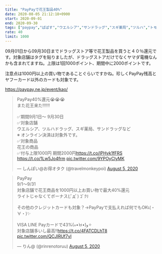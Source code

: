 ```yaml
---
title: "PayPayで花王製品40%"
date: 2020-08-05 21:12:18+0900
start: 2020-09-01
end: 2020-09-30
tags: ["paypay","ぱぱす","ウエルシア","サンドラッグ","スギ薬局","ツルハ","トモズ","マツモトキヨシ","ヤマダ電機","福太郎"]
rate: 40
limit: 1000
---
```

09月01日から09月30日までドラッグストア等で花王製品を買うと４０％還元です。対象店舗はタグを貼りましたが、ドラッグストアだけでなくヤマダ電機なんかも含まれてますね。上限は1回1000ポイント、期間中に2000ポイントです。

注意点は1000円以上の買い物であることぐらいですかね。珍しくPayPay残高とヤフーカード以外のカードも対象です。

https://paypay.ne.jp/event/kao/

<blockquote class="twitter-tweet"><p lang="ja" dir="ltr">PayPay40%還元😭😭😭<br>また花王来た‼️‼️‼️<br><br>✅期間9月1日～ 9月30日 <br>✅対象店舗<br>ウエルシア、ツルハドラッグ、スギ薬局、サンドラッグなど<br>※ オンライン決済は対象外です。<br>✅対象商品<br>花王の商品<br>✅付与上限1000円 期間2000円<a href="https://t.co/lPHvk1fFRS">https://t.co/lPHvk1fFRS</a> <a href="https://t.co/1Lw5Jo4frm">https://t.co/1Lw5Jo4frm</a> <a href="https://t.co/9YPOyClyMK">pic.twitter.com/9YPOyClyMK</a></p>&mdash; しんぽい@お得オタク (@travelmonkeypoi) <a href="https://twitter.com/travelmonkeypoi/status/1290837298263650304?ref_src=twsrc%5Etfw">August 5, 2020</a></blockquote> <script async src="https://platform.twitter.com/widgets.js" charset="utf-8"></script>

<blockquote class="twitter-tweet"><p lang="ja" dir="ltr">PayPay<br>9/1～9/31<br>対象店舗で花王商品を1000円以上お買い物で最大40%還元<br>ライトじゃなくてボーナス(;ﾟдﾟ) ｺﾞｸﾘ<br><br>その他のクレジットカードも対象？→PayPayで支払えれば何でもOK📞(・∀・)✨<br><br>VISA LINE Payカードで43%(๑•̀ㅂ•́)و✧<br>対象店舗多いし最高‼️<a href="https://t.co/4FATCDLhT8">https://t.co/4FATCDLhT8</a> <a href="https://t.co/QCJIRUf7yI">pic.twitter.com/QCJIRUf7yI</a></p>&mdash; りん@ (@rinrenotoruu) <a href="https://twitter.com/rinrenotoruu/status/1290843246847881216?ref_src=twsrc%5Etfw">August 5, 2020</a></blockquote> <script async src="https://platform.twitter.com/widgets.js" charset="utf-8"></script>

